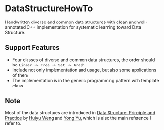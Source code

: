# DataStructureHowTo
Handwritten diverse and common data structures with clean and well-annotated C++ implementation for systematic learning toward Data Structure.

## Support Features
* Four classes of diverse and common data structures, the order should be `Linear -> Tree -> Set -> Graph`
* Include not only implementation and usage, but also some applications of them
* The implementation is in the generic programming pattern with template class

## Note
Most of the data structures are introduced in [Data Structure: Principle and Practice](https://book.douban.com/subject/30855210/) by [Huiyu Weng](https://www.cs.sjtu.edu.cn/PeopleDetail.aspx?id=78) and [Yong Yu](https://apex.sjtu.edu.cn/members/yyu), which is also the main reference I refer to.